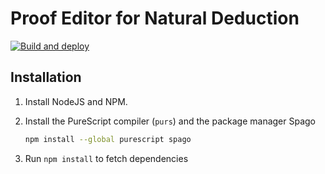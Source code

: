 # Proof Editor for Natural Deduction

[![Build and deploy](https://github.com/datx02-21-16/datx02/actions/workflows/build.yml/badge.svg)](https://github.com/datx02-21-16/datx02/actions/workflows/build.yml)

## Installation

1. Install NodeJS and NPM.
2. Install the PureScript compiler (`purs`) and the package manager Spago

   ```sh
   npm install --global purescript spago
   ```

3. Run `npm install` to fetch dependencies
